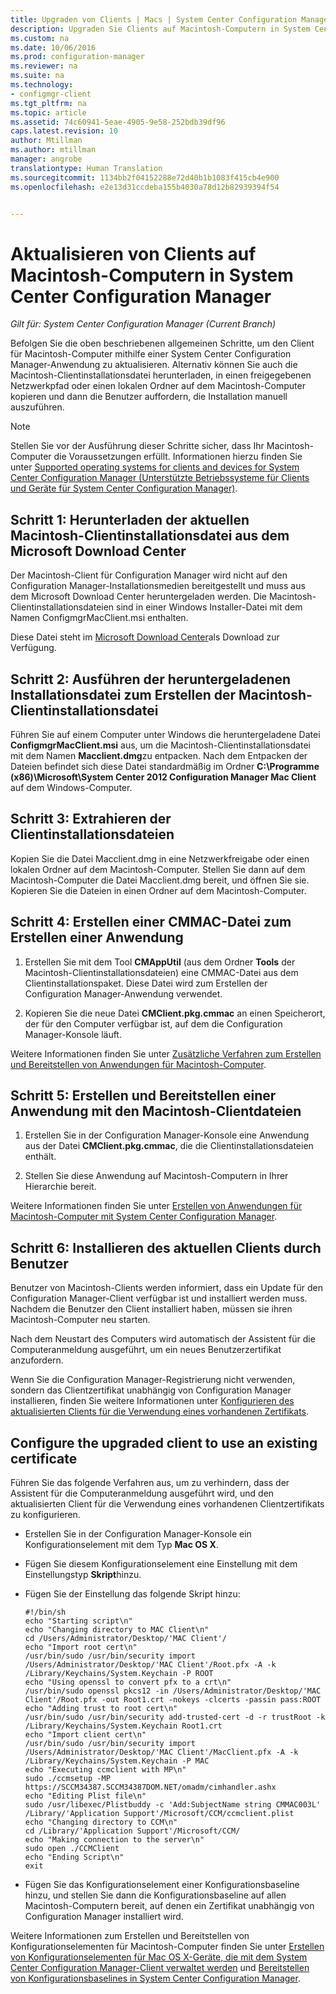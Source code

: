 ```yaml
---
title: Upgraden von Clients | Macs | System Center Configuration Manager
description: Upgraden Sie Clients auf Macintosh-Computern in System Center Configuration Manager.
ms.custom: na
ms.date: 10/06/2016
ms.prod: configuration-manager
ms.reviewer: na
ms.suite: na
ms.technology:
- configmgr-client
ms.tgt_pltfrm: na
ms.topic: article
ms.assetid: 74c60941-5eae-4905-9e58-252bdb39df96
caps.latest.revision: 10
author: Mtillman
ms.author: mtillman
manager: angrobe
translationtype: Human Translation
ms.sourcegitcommit: 1134bb2f04152288e72d40b1b1083f415cb4e900
ms.openlocfilehash: e2e13d31ccdeba155b4030a78d12b82939394f54


---
```

# <a name="how-to-upgrade-clients-on-mac-computers-in-system-center-configuration-manager"></a>Aktualisieren von Clients auf Macintosh-Computern in System Center Configuration Manager

*Gilt für: System Center Configuration Manager (Current Branch)*

Befolgen Sie die oben beschriebenen allgemeinen Schritte, um den Client für Macintosh-Computer mithilfe einer System Center Configuration Manager-Anwendung zu aktualisieren. Alternativ können Sie auch die Macintosh-Clientinstallationsdatei herunterladen, in einen freigegebenen Netzwerkpfad oder einen lokalen Ordner auf dem Macintosh-Computer kopieren und dann die Benutzer auffordern, die Installation manuell auszuführen.  

> [!NOTE]  
>  Stellen Sie vor der Ausführung dieser Schritte sicher, dass Ihr Macintosh-Computer die Voraussetzungen erfüllt. Informationen hierzu finden Sie unter [Supported operating systems for clients and devices for System Center Configuration Manager (Unterstützte Betriebssysteme für Clients und Geräte für System Center Configuration Manager)](../../../plan-design/configs/supported-operating-systems-for-clients-and-devices.md#mac-computers).  

## <a name="step-1-download-the-latest-mac-client-installation-file-from-the-microsoft-download-center"></a>Schritt 1: Herunterladen der aktuellen Macintosh-Clientinstallationsdatei aus dem Microsoft Download Center  
 Der Macintosh-Client für Configuration Manager wird nicht auf den Configuration Manager-Installationsmedien bereitgestellt und muss aus dem Microsoft Download Center heruntergeladen werden. Die Macintosh-Clientinstallationsdateien sind in einer Windows Installer-Datei mit dem Namen ConfigmgrMacClient.msi enthalten.  

 Diese Datei steht im [Microsoft Download Center](http://go.microsoft.com/fwlink/p/?LinkId=525184)als Download zur Verfügung.  

## <a name="step-2-run-the-downloaded-installation-file-to-create-the-mac-client-installation-file"></a>Schritt 2: Ausführen der heruntergeladenen Installationsdatei zum Erstellen der Macintosh-Clientinstallationsdatei  
 Führen Sie auf einem Computer unter Windows die heruntergeladene Datei **ConfigmgrMacClient.msi** aus, um die Macintosh-Clientinstallationsdatei mit dem Namen **Macclient.dmg**zu entpacken. Nach dem Entpacken der Dateien befindet sich diese Datei standardmäßig im Ordner **C:\Programme (x86)\Microsoft\System Center 2012 Configuration Manager Mac Client** auf dem Windows-Computer.  

## <a name="step-3-extract-the-client-installation-files"></a>Schritt 3: Extrahieren der Clientinstallationsdateien  
 Kopien Sie die Datei Macclient.dmg in eine Netzwerkfreigabe oder einen lokalen Ordner auf dem Macintosh-Computer. Stellen Sie dann auf dem Macintosh-Computer die Datei Macclient.dmg bereit, und öffnen Sie sie. Kopieren Sie die Dateien in einen Ordner auf dem Macintosh-Computer.  

## <a name="step-4-create-a-cmmac-file-that-can-be-used-to-create-an-application"></a>Schritt 4: Erstellen einer CMMAC-Datei zum Erstellen einer Anwendung  

1.  Erstellen Sie mit dem Tool **CMAppUtil** (aus dem Ordner **Tools** der Macintosh-Clientinstallationsdateien) eine CMMAC-Datei aus dem Clientinstallationspaket. Diese Datei wird zum Erstellen der Configuration Manager-Anwendung verwendet.  

2.  Kopieren Sie die neue Datei **CMClient.pkg.cmmac** an einen Speicherort, der für den Computer verfügbar ist, auf dem die Configuration Manager-Konsole läuft.  

 Weitere Informationen finden Sie unter [Zusätzliche Verfahren zum Erstellen und Bereitstellen von Anwendungen für Macintosh-Computer](/sccm/apps/get-started/creating-mac-computer-applications#supplemental-procedures-to-create-and-deploy-applications-for-mac-computers).  

## <a name="step-5-create-and-deploy-an-application-containing-the-mac-client-files"></a>**Schritt 5**: Erstellen und Bereitstellen einer Anwendung mit den Macintosh-Clientdateien  

1.  Erstellen Sie in der Configuration Manager-Konsole eine Anwendung aus der Datei **CMClient.pkg.cmmac**, die die Clientinstallationsdateien enthält.  

2.  Stellen Sie diese Anwendung auf Macintosh-Computern in Ihrer Hierarchie bereit.  

 Weitere Informationen finden Sie unter [Erstellen von Anwendungen für Macintosh-Computer mit System Center Configuration Manager](../../../../apps/get-started/creating-mac-computer-applications.md).  

## <a name="step-6-users-install-the-latest-client"></a>Schritt 6: Installieren des aktuellen Clients durch Benutzer  
 Benutzer von Macintosh-Clients werden informiert, dass ein Update für den Configuration Manager-Client verfügbar ist und installiert werden muss. Nachdem die Benutzer den Client installiert haben, müssen sie ihren Macintosh-Computer neu starten.  

 Nach dem Neustart des Computers wird automatisch der Assistent für die Computeranmeldung ausgeführt, um ein neues Benutzerzertifikat anzufordern.  

 Wenn Sie die Configuration Manager-Registrierung nicht verwenden, sondern das Clientzertifikat unabhängig von Configuration Manager installieren, finden Sie weitere Informationen unter [Konfigurieren des aktualisierten Clients für die Verwendung eines vorhandenen Zertifikats](#BKMK_UpgradingClient_MachineEnrollment).  

##  <a name="a-namebkmkupgradingclientmachineenrollmenta-configure-the-upgraded-client-to-use-an-existing-certificate"></a><a name="BKMK_UpgradingClient_MachineEnrollment"></a> Configure the upgraded client to use an existing certificate  
 Führen Sie das folgende Verfahren aus, um zu verhindern, dass der Assistent für die Computeranmeldung ausgeführt wird, und den aktualisierten Client für die Verwendung eines vorhandenen Clientzertifikats zu konfigurieren.  

-   Erstellen Sie in der Configuration Manager-Konsole ein Konfigurationselement mit dem Typ **Mac OS X**.  

-   Fügen Sie diesem Konfigurationselement eine Einstellung mit dem Einstellungstyp **Skript**hinzu.  

-   Fügen Sie der Einstellung das folgende Skript hinzu:  

    ```  
    #!/bin/sh  
    echo "Starting script\n"  
    echo "Changing directory to MAC Client\n"  
    cd /Users/Administrator/Desktop/'MAC Client'/  
    echo "Import root cert\n"  
    /usr/bin/sudo /usr/bin/security import /Users/Administrator/Desktop/'MAC Client'/Root.pfx -A -k /Library/Keychains/System.Keychain -P ROOT  
    echo "Using openssl to convert pfx to a crt\n"  
    /usr/bin/sudo openssl pkcs12 -in /Users/Administrator/Desktop/'MAC Client'/Root.pfx -out Root1.crt -nokeys -clcerts -passin pass:ROOT  
    echo "Adding trust to root cert\n"  
    /usr/bin/sudo /usr/bin/security add-trusted-cert -d -r trustRoot -k /Library/Keychains/System.Keychain Root1.crt  
    echo "Import client cert\n"  
    /usr/bin/sudo /usr/bin/security import /Users/Administrator/Desktop/'MAC Client'/MacClient.pfx -A -k /Library/Keychains/System.Keychain -P MAC  
    echo "Executing ccmclient with MP\n"  
    sudo ./ccmsetup -MP https://SCCM34387.SCCM34387DOM.NET/omadm/cimhandler.ashx  
    echo "Editing Plist file\n"  
    sudo /usr/libexec/Plistbuddy -c 'Add:SubjectName string CMMAC003L' /Library/'Application Support'/Microsoft/CCM/ccmclient.plist  
    echo "Changing directory to CCM\n"  
    cd /Library/'Application Support'/Microsoft/CCM/  
    echo "Making connection to the server\n"  
    sudo open ./CCMClient  
    echo "Ending Script\n"  
    exit  

    ```  

-   Fügen Sie das Konfigurationselement einer Konfigurationsbaseline hinzu, und stellen Sie dann die Konfigurationsbaseline auf allen Macintosh-Computern bereit, auf denen ein Zertifikat unabhängig von Configuration Manager installiert wird.  

 Weitere Informationen zum Erstellen und Bereitstellen von Konfigurationselementen für Macintosh-Computer finden Sie unter [Erstellen von Konfigurationselementen für Mac OS X-Geräte, die mit dem System Center Configuration Manager-Client verwaltet werden](../../../../compliance/deploy-use/create-configuration-items-for-mac-os-x-devices-managed-with-the-client.md) und [Bereitstellen von Konfigurationsbaselines in System Center Configuration Manager](../../../../compliance/deploy-use/deploy-configuration-baselines.md).  



<!--HONumber=Nov16_HO1-->


